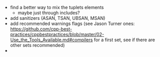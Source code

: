 
- find a better way to mix the tuplets elements
    - maybe just through includes?
- add sanitizers (ASAN, TSAN, UBSAN, MSAN)
- add recommended warnings flags (see Jason Turner ones: https://github.com/cpp-best-practices/cppbestpractices/blob/master/02-Use_the_Tools_Available.md#compilers for a first set, see if there are other sets recommended)
- 

